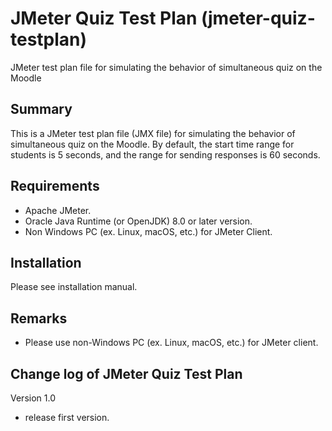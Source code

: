 # JMeter Quiz Test Plan (jmeter-quiz-testplan)
JMeter test plan file for simulating the behavior of simultaneous quiz on the Moodle

Summary
------

This is a JMeter test plan file (JMX file) for simulating the behavior of simultaneous quiz on the Moodle.
By default, the start time range for students is 5 seconds, and the range for sending responses is 60 seconds.

Requirements
------
* Apache JMeter.
* Oracle Java Runtime (or OpenJDK) 8.0 or later version.
* Non Windows PC (ex. Linux, macOS, etc.) for JMeter Client.

Installation
------

Please see installation manual.


Remarks
------
* Please use non-Windows PC (ex. Linux, macOS, etc.) for JMeter client.

Change log of JMeter Quiz Test Plan
------

Version 1.0 

* release first version.
